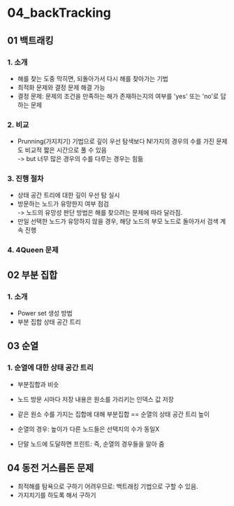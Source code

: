 # 04_backTracking
## 01 백트래킹
### 1. 소개
* 해를 찾는 도중 막히면, 되돌아가서 다시 해를 찾아가는 기법
* 최적화 문제와 결정 문제 해결 가능
* 결정 문제: 문제의 조건을 만족하는 해가 존재하는지의 여부를 'yes' 또는 'no'로 답하는 문제

### 2. 비교
* Prunning(가지치기) 기법으로 깊이 우선 탐색보다 N!가지의 경우의 수를 가진 문제도 비교적 짧은 시간으로 풀 수 있음  
-> but 너무 많은 경우의 수를 다루는 경우는 힘듦

### 3. 진행 절차
* 상태 공간 트리에 대한 깊이 우선 탐 실시
* 방문하는 노드가 유망한지 여부 점검  
-> 노드의 유망성 판단 방법은 해를 찾으려는 문제에 따라 달라짐.
* 만일 선택한 노드가 유망하지 않을 경우, 해당 노드의 부모 노드로 돌아가서 검색 계속 진행

### 4. 4Queen 문제

## 02 부분 집합
### 1. 소개
* Power set 생성 방법
* 부분 집합 상태 공간 트리


## 03 순열
### 1. 순열에 대한 상태 공간 트리
* 부분집합과 비슷
* 노드 방문 시마다 저장 내용은 원소를 가리키는 인덱스 값 저장
* 같은 원소 수를 가지는 집합에 대해 부분집합 == 순열의 상태 공간 트리 높이
* 순열의 경우: 높이가 다른 노드들은 선택지의 수가 동일X

* 단말 노드에 도달하면 프린트: 즉, 순열의 경우들을 알아 줌


## 04 동전 거스름돈 문제
* 최적해를 탐욕으로 구하기 어려우므로: 백트래킹 기법으로 구할 수 있음.
* 가지치기를 하도록 해서 구하기
